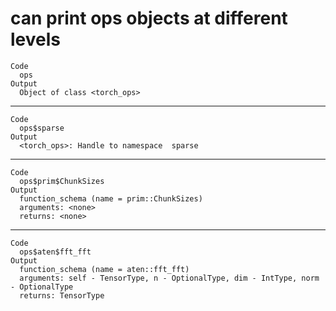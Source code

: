 # can print ops objects at different levels

    Code
      ops
    Output
      Object of class <torch_ops>

---

    Code
      ops$sparse
    Output
      <torch_ops>: Handle to namespace  sparse 

---

    Code
      ops$prim$ChunkSizes
    Output
      function_schema (name = prim::ChunkSizes)
      arguments: <none> 
      returns: <none> 

---

    Code
      ops$aten$fft_fft
    Output
      function_schema (name = aten::fft_fft)
      arguments: self - TensorType, n - OptionalType, dim - IntType, norm - OptionalType 
      returns: TensorType 


